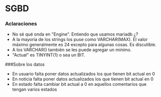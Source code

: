 # SGBD

### Aclaraciones
* No sé qué onda en "Engine". Entiendo que usamos mariadb ¿?
* A la mayoria de los strings los puse como VARCHAR(MAX). El valor máximo generalmente es 24 excepto para algunas cosas. Es discutible.
* A los VARCHAR() también se les puede agregar un mínimo.
* "Actual" es TINYINT(1) o sea un BIT.


###Sobre los datos

* En usuario falta poner datos actualizados los que tienen bit actual en 0
* En noticia falta poner datos actualizados los que tienen bit actual en 0
* En estado falta cambiar bit actual a 0 en aquellos comentarios que tengan varios estados